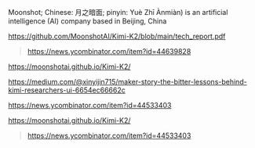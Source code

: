 Moonshot; Chinese: 月之暗面; pinyin: Yuè Zhī Ànmiàn) is an artificial intelligence (AI) company based in Beijing, China

https://github.com/MoonshotAI/Kimi-K2/blob/main/tech_report.pdf
> https://news.ycombinator.com/item?id=44639828

https://moonshotai.github.io/Kimi-K2/

https://medium.com/@xinyijin715/maker-story-the-bitter-lessons-behind-kimi-researchers-ui-6654ec66662c

https://news.ycombinator.com/item?id=44533403

https://moonshotai.github.io/Kimi-K2/
> https://news.ycombinator.com/item?id=44533403